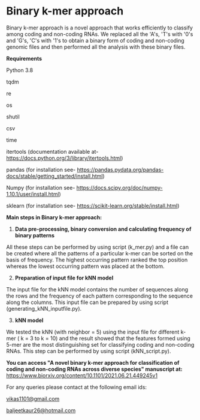 # Binary k-mer approach

Binary k-mer approach is a novel approach that works efficiently to classify among coding and non-coding RNAs. We replaced all the 'A's, 'T's with '0's and 'G's, 'C's with '1's to obtain a binary form of coding and non-coding genomic files and then performed all the analysis with these binary files.

**Requirements**

Python 3.8

tqdm 

re

os

shutil

csv

time

itertools (documentation available at- https://docs.python.org/3/library/itertools.html)


pandas (for installation see- https://pandas.pydata.org/pandas-docs/stable/getting_started/install.html)

Numpy (for installation see- https://docs.scipy.org/doc/numpy-1.10.1/user/install.html)

sklearn (for installation see- https://scikit-learn.org/stable/install.html)


**Main steps in Binary k-mer approach:**

1. **Data pre-processing, binary conversion and calculating frequency of binary patterns**

All these steps can be performed by using script (k_mer.py) and a file can be created where all the patterns of a particular k-mer can be sorted on the basis of frequency. The highest occurring pattern ranked the top position whereas the lowest occurring pattern was placed at the bottom. 

2. **Preparation of input file for kNN model**

The input file for the kNN model contains the number of sequences along the rows and the frequency of each pattern corresponding to the sequence along the columns. This input file can be prepared by using script (generating_kNN_inputfile.py).

3. **kNN model**

We tested the kNN (with neighbor = 5) using the input file for different k-mer ( k = 3 to k = 10) and the result showed that the features formed using 5-mer are the most distinguishing set for classifying coding and non-coding RNAs. This step can be performed by using script (kNN_script.py).

**You can access "A novel binary k-mer approach for classification of coding and non-coding RNAs across diverse species" manuscript at:**
https://www.biorxiv.org/content/10.1101/2021.06.21.449245v1



For any queries please contact at the following email ids:

vikas1101@gmail.com

baljeetkaur26@hotmail.com 
